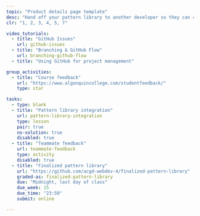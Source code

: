 ```yaml
---
topic: "Product details page template"
desc: "Hand off your pattern library to another developer so they can create the product details page."
clr: "1, 2, 3, 4, 5, 7"

video_tutorials:
  - title: "GitHub Issues"
    url: github-issues
  - title: "Branching & GitHub Flow"
    url: branching-github-flow
  - title: "Using GitHub for project management"

group_activities:
  - title: "Course feedback"
    url: "https://www.algonquincollege.com/studentfeedback/"
    type: star

tasks:
  - type: blank
  - title: "Pattern library integration"
    url: pattern-library-integration
    type: lesson
    pair: true
    no-solution: true
    disabled: true
  - title: "Teammate feedback"
    url: teammate-feedback
    type: activity
    disabled: true
  - title: "Finalized pattern library"
    url: "https://github.com/acgd-webdev-4/finalized-pattern-library"
    graded-as: finalized-pattern-library
    due: "Midnight, last day of class"
    due_week: 15
    due_time: "23:59"
    submit: online

---
```

